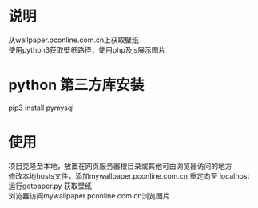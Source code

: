 # 说明
从wallpaper.pconline.com.cn上获取壁纸<br>
使用python3获取壁纸路径，使用php及js展示图片<br>

# python 第三方库安装
pip3 install pymysql

# 使用
项目克隆至本地，放置在网页服务器根目录或其他可由浏览器访问的地方<br>
修改本地hosts文件，添加mywallpaper.pconline.com.cn 重定向至 localhost<br>
运行getpaper.py 获取壁纸<br>
浏览器访问mywallpaper.pconline.com.cn浏览图片
